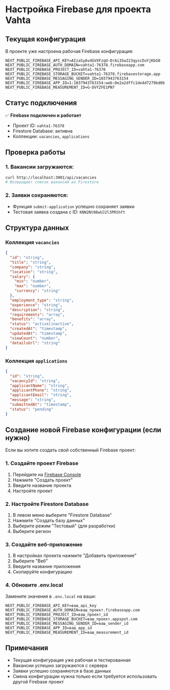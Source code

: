 # Настройка Firebase для проекта Vahta

## Текущая конфигурация

В проекте уже настроена рабочая Firebase конфигурация:

```env
NEXT_PUBLIC_FIREBASE_API_KEY=AIzaSyAvdGVXFzqU-DrAi3Sw223qyscDuYjKbG0
NEXT_PUBLIC_FIREBASE_AUTH_DOMAIN=vahta1-76378.firebaseapp.com
NEXT_PUBLIC_FIREBASE_PROJECT_ID=vahta1-76378
NEXT_PUBLIC_FIREBASE_STORAGE_BUCKET=vahta1-76378.firebasestorage.app
NEXT_PUBLIC_FIREBASE_MESSAGING_SENDER_ID=1037943763154
NEXT_PUBLIC_FIREBASE_APP_ID=1:1037943763154:web:0e2a2dffc1de4d7279bd0b
NEXT_PUBLIC_FIREBASE_MEASUREMENT_ID=G-DVYZFE1PN7
```

## Статус подключения

✅ **Firebase подключен и работает**
- Проект ID: `vahta1-76378`
- Firestore Database: активна
- Коллекции: `vacancies`, `applications`

## Проверка работы

### 1. Вакансии загружаются:
```bash
curl http://localhost:3001/api/vacancies
# Возвращает список вакансий из Firestore
```

### 2. Заявки сохраняются:
- Функция `submit-application` успешно сохраняет заявки
- Тестовая заявка создана с ID: `KNN2Nt08wUJ2l3PRShft`

## Структура данных

### Коллекция `vacancies`
```json
{
  "id": "string",
  "title": "string",
  "company": "string", 
  "location": "string",
  "salary": {
    "min": "number",
    "max": "number", 
    "currency": "string"
  },
  "employment_type": "string",
  "experience": "string",
  "description": "string",
  "requirements": "array",
  "benefits": "array",
  "status": "active|inactive",
  "createdAt": "timestamp",
  "updatedAt": "timestamp",
  "viewCount": "number",
  "detailsUrl": "string"
}
```

### Коллекция `applications`
```json
{
  "id": "string",
  "vacancyId": "string",
  "applicantName": "string",
  "applicantPhone": "string", 
  "applicantEmail": "string",
  "message": "string",
  "submittedAt": "timestamp",
  "status": "pending"
}
```

## Создание новой Firebase конфигурации (если нужно)

Если вы хотите создать свой собственный Firebase проект:

### 1. Создайте проект Firebase
1. Перейдите на [Firebase Console](https://console.firebase.google.com/)
2. Нажмите "Создать проект"
3. Введите название проекта
4. Настройте проект

### 2. Настройте Firestore Database
1. В левом меню выберите "Firestore Database"
2. Нажмите "Создать базу данных"
3. Выберите режим "Тестовый" (для разработки)
4. Выберите регион

### 3. Создайте веб-приложение
1. В настройках проекта нажмите "Добавить приложение"
2. Выберите "Веб"
3. Введите название приложения
4. Скопируйте конфигурацию

### 4. Обновите .env.local
Замените значения в `.env.local` на ваши:
```env
NEXT_PUBLIC_FIREBASE_API_KEY=ваш_api_key
NEXT_PUBLIC_FIREBASE_AUTH_DOMAIN=ваш_проект.firebaseapp.com
NEXT_PUBLIC_FIREBASE_PROJECT_ID=ваш_проект_id
NEXT_PUBLIC_FIREBASE_STORAGE_BUCKET=ваш_проект.appspot.com
NEXT_PUBLIC_FIREBASE_MESSAGING_SENDER_ID=ваш_sender_id
NEXT_PUBLIC_FIREBASE_APP_ID=ваш_app_id
NEXT_PUBLIC_FIREBASE_MEASUREMENT_ID=ваш_measurement_id
```

## Примечания

- Текущая конфигурация уже рабочая и тестированная
- Вакансии успешно загружаются с сервера
- Заявки успешно сохраняются в базе данных
- Смена конфигурации нужна только если требуется использовать другой Firebase проект